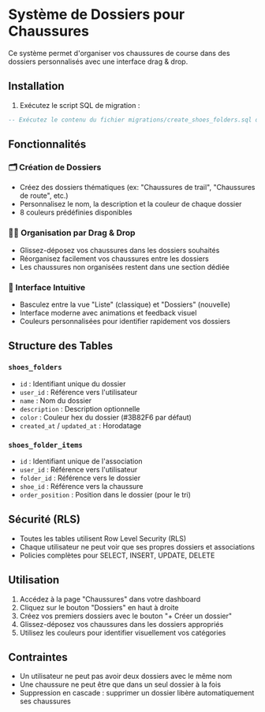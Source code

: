 # Système de Dossiers pour Chaussures

Ce système permet d'organiser vos chaussures de course dans des dossiers personnalisés avec une interface drag & drop.

## Installation

1. Exécutez le script SQL de migration :
```sql
-- Exécutez le contenu du fichier migrations/create_shoes_folders.sql dans votre base Supabase
```

## Fonctionnalités

### 🗂️ Création de Dossiers
- Créez des dossiers thématiques (ex: "Chaussures de trail", "Chaussures de route", etc.)
- Personnalisez le nom, la description et la couleur de chaque dossier
- 8 couleurs prédéfinies disponibles

### 🏃‍♂️ Organisation par Drag & Drop
- Glissez-déposez vos chaussures dans les dossiers souhaités
- Réorganisez facilement vos chaussures entre les dossiers
- Les chaussures non organisées restent dans une section dédiée

### 🎯 Interface Intuitive
- Basculez entre la vue "Liste" (classique) et "Dossiers" (nouvelle)
- Interface moderne avec animations et feedback visuel
- Couleurs personnalisées pour identifier rapidement vos dossiers

## Structure des Tables

### `shoes_folders`
- `id` : Identifiant unique du dossier
- `user_id` : Référence vers l'utilisateur
- `name` : Nom du dossier
- `description` : Description optionnelle
- `color` : Couleur hex du dossier (#3B82F6 par défaut)
- `created_at` / `updated_at` : Horodatage

### `shoes_folder_items`
- `id` : Identifiant unique de l'association
- `user_id` : Référence vers l'utilisateur
- `folder_id` : Référence vers le dossier
- `shoe_id` : Référence vers la chaussure
- `order_position` : Position dans le dossier (pour le tri)

## Sécurité (RLS)

- Toutes les tables utilisent Row Level Security (RLS)
- Chaque utilisateur ne peut voir que ses propres dossiers et associations
- Policies complètes pour SELECT, INSERT, UPDATE, DELETE

## Utilisation

1. Accédez à la page "Chaussures" dans votre dashboard
2. Cliquez sur le bouton "Dossiers" en haut à droite
3. Créez vos premiers dossiers avec le bouton "+ Créer un dossier"
4. Glissez-déposez vos chaussures dans les dossiers appropriés
5. Utilisez les couleurs pour identifier visuellement vos catégories

## Contraintes

- Un utilisateur ne peut pas avoir deux dossiers avec le même nom
- Une chaussure ne peut être que dans un seul dossier à la fois
- Suppression en cascade : supprimer un dossier libère automatiquement ses chaussures
